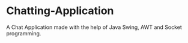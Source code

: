 # Chatting-Application
A Chat Application made with the help of Java Swing, AWT and Socket programming.
